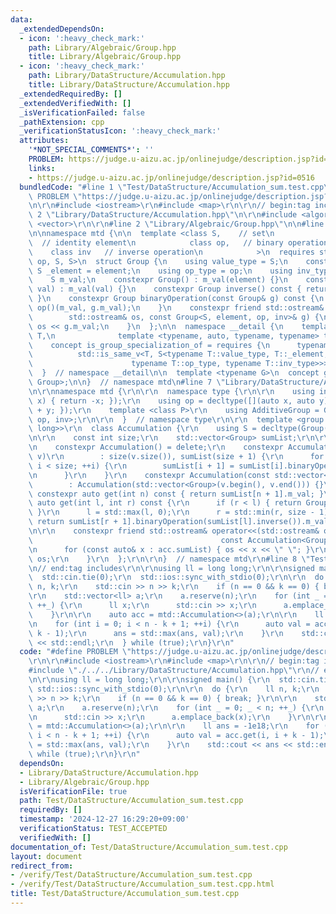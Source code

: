 ```yaml
---
data:
  _extendedDependsOn:
  - icon: ':heavy_check_mark:'
    path: Library/Algebraic/Group.hpp
    title: Library/Algebraic/Group.hpp
  - icon: ':heavy_check_mark:'
    path: Library/DataStructure/Accumulation.hpp
    title: Library/DataStructure/Accumulation.hpp
  _extendedRequiredBy: []
  _extendedVerifiedWith: []
  _isVerificationFailed: false
  _pathExtension: cpp
  _verificationStatusIcon: ':heavy_check_mark:'
  attributes:
    '*NOT_SPECIAL_COMMENTS*': ''
    PROBLEM: https://judge.u-aizu.ac.jp/onlinejudge/description.jsp?id=0516
    links:
    - https://judge.u-aizu.ac.jp/onlinejudge/description.jsp?id=0516
  bundledCode: "#line 1 \"Test/DataStructure/Accumulation_sum.test.cpp\"\n#define\
    \ PROBLEM \"https://judge.u-aizu.ac.jp/onlinejudge/description.jsp?id=0516\"\r\
    \n\r\n#include <iostream>\r\n#include <map>\r\n\r\n// begin:tag includes\r\n#line\
    \ 2 \"Library/DataStructure/Accumulation.hpp\"\n\r\n#include <algorithm>\r\n#include\
    \ <vector>\r\n\r\n#line 2 \"Library/Algebraic/Group.hpp\"\n\n#line 4 \"Library/Algebraic/Group.hpp\"\
    \n\nnamespace mtd {\n\n  template <class S,    // set\n            S element,\
    \  // identity element\n            class op,   // binary operation\n        \
    \    class inv   // inverse operation\n            >\n  requires std::is_invocable_r_v<S,\
    \ op, S, S>\n  struct Group {\n    using value_type = S;\n    constexpr static\
    \ S _element = element;\n    using op_type = op;\n    using inv_type = inv;\n\n\
    \    S m_val;\n    constexpr Group() : m_val(element) {}\n    constexpr Group(S\
    \ val) : m_val(val) {}\n    constexpr Group inverse() const { return inv()(m_val);\
    \ }\n    constexpr Group binaryOperation(const Group& g) const {\n      return\
    \ op()(m_val, g.m_val);\n    }\n    constexpr friend std::ostream& operator<<(\n\
    \        std::ostream& os, const Group<S, element, op, inv>& g) {\n      return\
    \ os << g.m_val;\n    }\n  };\n\n  namespace __detail {\n    template <typename\
    \ T,\n              template <typename, auto, typename, typename> typename S>\n\
    \    concept is_group_specialization_of = requires {\n      typename std::enable_if_t<\n\
    \          std::is_same_v<T, S<typename T::value_type, T::_element,\n        \
    \                      typename T::op_type, typename T::inv_type>>>;\n    };\n\
    \  }  // namespace __detail\n\n  template <typename G>\n  concept group = __detail::is_group_specialization_of<G,\
    \ Group>;\n\n}  // namespace mtd\n#line 7 \"Library/DataStructure/Accumulation.hpp\"\
    \n\r\nnamespace mtd {\r\n\r\n  namespace type {\r\n\r\n    using inv = decltype([](auto\
    \ x) { return -x; });\r\n    using op = decltype([](auto x, auto y) { return x\
    \ + y; });\r\n    template <class P>\r\n    using AdditiveGroup = Group<P, P(0),\
    \ op, inv>;\r\n\r\n  }  // namespace type\r\n\r\n  template <group Group = type::AdditiveGroup<long\
    \ long>>\r\n  class Accumulation {\r\n    using S = decltype(Group().m_val);\r\
    \n\r\n    const int size;\r\n    std::vector<Group> sumList;\r\n\r\n  public:\r\
    \n    constexpr Accumulation() = delete;\r\n    constexpr Accumulation(const std::vector<Group>&\
    \ v)\r\n        : size(v.size()), sumList(size + 1) {\r\n      for (int i = 0;\
    \ i < size; ++i) {\r\n        sumList[i + 1] = sumList[i].binaryOperation(v[i]);\r\
    \n      }\r\n    }\r\n    constexpr Accumulation(const std::vector<S>& v)\r\n\
    \        : Accumulation(std::vector<Group>(v.begin(), v.end())) {}\r\n\r\n   \
    \ constexpr auto get(int n) const { return sumList[n + 1].m_val; }\r\n    constexpr\
    \ auto get(int l, int r) const {\r\n      if (r < l) { return Group::_element;\
    \ }\r\n      l = std::max(l, 0);\r\n      r = std::min(r, size - 1);\r\n     \
    \ return sumList[r + 1].binaryOperation(sumList[l].inverse()).m_val;\r\n    }\r\
    \n\r\n    constexpr friend std::ostream& operator<<(std::ostream& os,\r\n    \
    \                                          const Accumulation<Group>& acc) {\r\
    \n      for (const auto& x : acc.sumList) { os << x << \" \"; }\r\n      return\
    \ os;\r\n    }\r\n  };\r\n\r\n}  // namespace mtd\r\n#line 8 \"Test/DataStructure/Accumulation_sum.test.cpp\"\
    \n// end:tag includes\r\n\r\nusing ll = long long;\r\n\r\nsigned main() {\r\n\
    \  std::cin.tie(0);\r\n  std::ios::sync_with_stdio(0);\r\n\r\n  do {\r\n    ll\
    \ n, k;\r\n    std::cin >> n >> k;\r\n    if (n == 0 && k == 0) { break; }\r\n\
    \r\n    std::vector<ll> a;\r\n    a.reserve(n);\r\n    for (int _ = 0; _ < n;\
    \ ++_) {\r\n      ll x;\r\n      std::cin >> x;\r\n      a.emplace_back(x);\r\n\
    \    }\r\n\r\n    auto acc = mtd::Accumulation<>(a);\r\n\r\n    ll ans = -1e18;\r\
    \n    for (int i = 0; i < n - k + 1; ++i) {\r\n      auto val = acc.get(i, i +\
    \ k - 1);\r\n      ans = std::max(ans, val);\r\n    }\r\n    std::cout << ans\
    \ << std::endl;\r\n  } while (true);\r\n}\r\n"
  code: "#define PROBLEM \"https://judge.u-aizu.ac.jp/onlinejudge/description.jsp?id=0516\"\
    \r\n\r\n#include <iostream>\r\n#include <map>\r\n\r\n// begin:tag includes\r\n\
    #include \"./../../Library/DataStructure/Accumulation.hpp\"\r\n// end:tag includes\r\
    \n\r\nusing ll = long long;\r\n\r\nsigned main() {\r\n  std::cin.tie(0);\r\n \
    \ std::ios::sync_with_stdio(0);\r\n\r\n  do {\r\n    ll n, k;\r\n    std::cin\
    \ >> n >> k;\r\n    if (n == 0 && k == 0) { break; }\r\n\r\n    std::vector<ll>\
    \ a;\r\n    a.reserve(n);\r\n    for (int _ = 0; _ < n; ++_) {\r\n      ll x;\r\
    \n      std::cin >> x;\r\n      a.emplace_back(x);\r\n    }\r\n\r\n    auto acc\
    \ = mtd::Accumulation<>(a);\r\n\r\n    ll ans = -1e18;\r\n    for (int i = 0;\
    \ i < n - k + 1; ++i) {\r\n      auto val = acc.get(i, i + k - 1);\r\n      ans\
    \ = std::max(ans, val);\r\n    }\r\n    std::cout << ans << std::endl;\r\n  }\
    \ while (true);\r\n}\r\n"
  dependsOn:
  - Library/DataStructure/Accumulation.hpp
  - Library/Algebraic/Group.hpp
  isVerificationFile: true
  path: Test/DataStructure/Accumulation_sum.test.cpp
  requiredBy: []
  timestamp: '2024-12-27 16:29:20+09:00'
  verificationStatus: TEST_ACCEPTED
  verifiedWith: []
documentation_of: Test/DataStructure/Accumulation_sum.test.cpp
layout: document
redirect_from:
- /verify/Test/DataStructure/Accumulation_sum.test.cpp
- /verify/Test/DataStructure/Accumulation_sum.test.cpp.html
title: Test/DataStructure/Accumulation_sum.test.cpp
---
```

